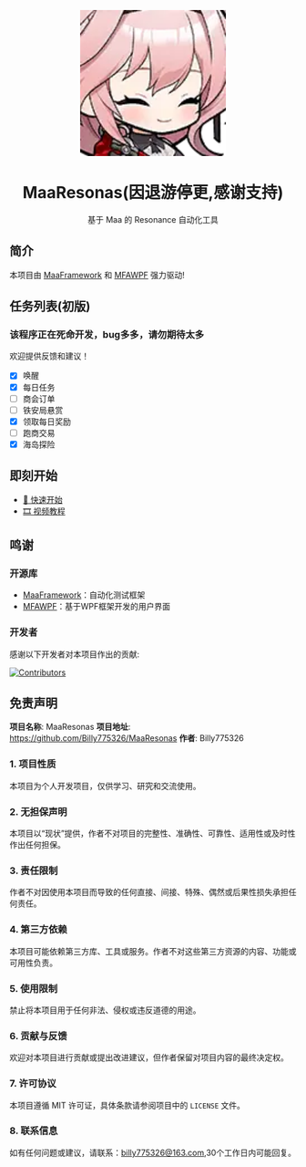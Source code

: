 <!-- markdownlint-disable MD033 MD041 -->
<p align="center">
  <img alt="LOGO" src="https://github.com/Billy775326/picx-images-hosting/raw/master/images/logo.6pnongkgu1.webp" width="256" height="256" />
</p>

<div align="center">

# MaaResonas(因退游停更,感谢支持)

<p align="center">基于 Maa 的 Resonance 自动化工具</p>
</div>

## 简介

本项目由 [MaaFramework](https://github.com/MaaAssistantArknights/MaaFramework) 和 [MFAWPF](https://github.com/SweetSmellFox/MFAWPF) 强力驱动!

## 任务列表(初版)

### 该程序正在死命开发，bug多多，请勿期待太多

欢迎提供反馈和建议！

- [x] 唤醒
- [x] 每日任务
- [ ] 商会订单
- [ ] 铁安局悬赏
- [x] 领取每日奖励
- [ ] 跑商交易
- [x] 海岛探险

## 即刻开始

- [📄 快速开始](url)
- [🎞️ 视频教程](url)

## 鸣谢

### 开源库

- [MaaFramework](https://github.com/MaaAssistantArknights/MaaFramework)：自动化测试框架
- [MFAWPF](https://github.com/SweetSmellFox/MFAWPF)：基于WPF框架开发的用户界面

### 开发者

感谢以下开发者对本项目作出的贡献:

[![Contributors](https://contrib.rocks/image?repo=Billy775326/MaaResonas)](https://github.com/Billy775326/MaaResonas/graphs/contributors)

## 免责声明

**项目名称**: MaaResonas
**项目地址**: <https://github.com/Billy775326/MaaResonas>
**作者**: Billy775326

### 1. 项目性质

本项目为个人开发项目，仅供学习、研究和交流使用。

### 2. 无担保声明

本项目以“现状”提供，作者不对项目的完整性、准确性、可靠性、适用性或及时性作出任何担保。

### 3. 责任限制

作者不对因使用本项目而导致的任何直接、间接、特殊、偶然或后果性损失承担任何责任。

### 4. 第三方依赖

本项目可能依赖第三方库、工具或服务。作者不对这些第三方资源的内容、功能或可用性负责。

### 5. 使用限制

禁止将本项目用于任何非法、侵权或违反道德的用途。

### 6. 贡献与反馈

欢迎对本项目进行贡献或提出改进建议，但作者保留对项目内容的最终决定权。

### 7. 许可协议

本项目遵循 MIT 许可证，具体条款请参阅项目中的 `LICENSE` 文件。

### 8. 联系信息

如有任何问题或建议，请联系：<billy775326@163.com>,30个工作日内可能回复。
